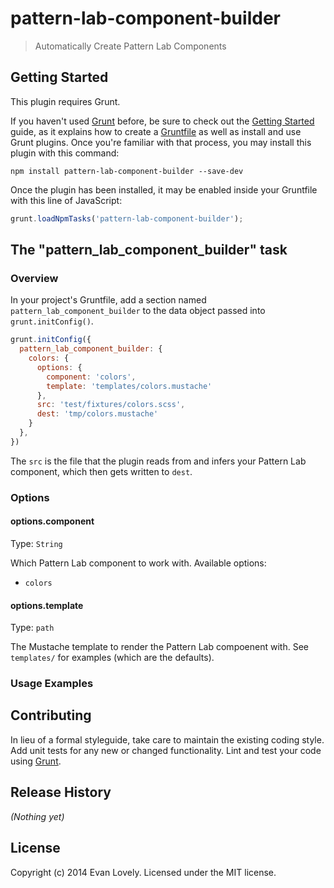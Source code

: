 # pattern-lab-component-builder

> Automatically Create Pattern Lab Components

## Getting Started
This plugin requires Grunt.

If you haven't used [Grunt](http://gruntjs.com/) before, be sure to check out the [Getting Started](http://gruntjs.com/getting-started) guide, as it explains how to create a [Gruntfile](http://gruntjs.com/sample-gruntfile) as well as install and use Grunt plugins. Once you're familiar with that process, you may install this plugin with this command:

```shell
npm install pattern-lab-component-builder --save-dev
```

Once the plugin has been installed, it may be enabled inside your Gruntfile with this line of JavaScript:

```js
grunt.loadNpmTasks('pattern-lab-component-builder');
```

## The "pattern_lab_component_builder" task

### Overview
In your project's Gruntfile, add a section named `pattern_lab_component_builder` to the data object passed into `grunt.initConfig()`.

```js
grunt.initConfig({
  pattern_lab_component_builder: {
    colors: {
      options: {
        component: 'colors',
        template: 'templates/colors.mustache'
      },
      src: 'test/fixtures/colors.scss',
      dest: 'tmp/colors.mustache'
    }
  },
})
```

The `src` is the file that the plugin reads from and infers your Pattern Lab component, which then gets written to `dest`.

### Options

#### options.component
Type: `String`

Which Pattern Lab component to work with. Available options:

- `colors`

#### options.template
Type: `path`

The Mustache template to render the Pattern Lab compoenent with. See `templates/` for examples (which are the defaults).

### Usage Examples


## Contributing
In lieu of a formal styleguide, take care to maintain the existing coding style. Add unit tests for any new or changed functionality. Lint and test your code using [Grunt](http://gruntjs.com/).

## Release History
_(Nothing yet)_

## License
Copyright (c) 2014 Evan Lovely. Licensed under the MIT license.
